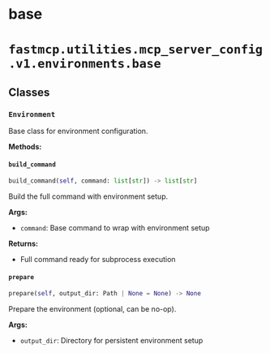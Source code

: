 # base

# `fastmcp.utilities.mcp_server_config.v1.environments.base`

## Classes

### `Environment` <sup><a href="https://github.com/jlowin/fastmcp/blob/main/src/fastmcp/utilities/mcp_server_config/v1/environments/base.py#L7" target="_blank"><Icon icon="github" style="width: 14px; height: 14px;" /></a></sup>

Base class for environment configuration.

**Methods:**

#### `build_command` <sup><a href="https://github.com/jlowin/fastmcp/blob/main/src/fastmcp/utilities/mcp_server_config/v1/environments/base.py#L13" target="_blank"><Icon icon="github" style="width: 14px; height: 14px;" /></a></sup>

```python
build_command(self, command: list[str]) -> list[str]
```

Build the full command with environment setup.

**Args:**

* `command`: Base command to wrap with environment setup

**Returns:**

* Full command ready for subprocess execution

#### `prepare` <sup><a href="https://github.com/jlowin/fastmcp/blob/main/src/fastmcp/utilities/mcp_server_config/v1/environments/base.py#L24" target="_blank"><Icon icon="github" style="width: 14px; height: 14px;" /></a></sup>

```python
prepare(self, output_dir: Path | None = None) -> None
```

Prepare the environment (optional, can be no-op).

**Args:**

* `output_dir`: Directory for persistent environment setup
